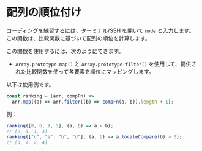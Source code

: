 # 配列の順位付け

コーディングを練習するには、ターミナル/SSH を開いて `node` と入力します。この関数は、比較関数に基づいて配列の順位を計算します。

この関数を使用するには、次のようにできます。

- `Array.prototype.map()` と `Array.prototype.filter()` を使用して、提供された比較関数を使って各要素を順位にマッピングします。

以下は使用例です。

```js
const ranking = (arr, compFn) =>
  arr.map((a) => arr.filter((b) => compFn(a, b)).length + 1);
```

例：

```js
ranking([8, 6, 9, 5], (a, b) => a < b);
// [2, 3, 1, 4]
ranking(["c", "a", "b", "d"], (a, b) => a.localeCompare(b) > 0);
// [3, 1, 2, 4]
```
